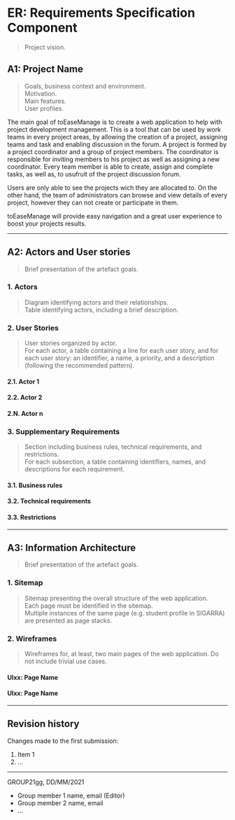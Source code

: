 # ER: Requirements Specification Component

> Project vision.

## A1: Project Name

> Goals, business context and environment.  
> Motivation.  
> Main features.  
> User profiles.

The main goal of toEaseManage is to create a web application to help with project development management. This is a tool that can be used by work teams in every project areas, by allowing the creation of a project, assigning teams and task and enabling discussion in the forum.
A project is formed by a project coordinator and a group of project members. The coordinator is responsible for inviting members to his project as well as assigning a new coordinator. Every team member is able to create, assign and complete tasks, as well as, to usufruit of the project discussion forum.

Users are only able to see the projects wich they are allocated to. On the other hand, the team of administrators can browse and view details of every project, however they can not create or participate in them.

toEaseManage will provide easy navigation and a great user experience to boost your projects results. 
  


---


## A2: Actors and User stories

> Brief presentation of the artefact goals.


### 1. Actors

> Diagram identifying actors and their relationships.  
> Table identifying actors, including a brief description.


### 2. User Stories

> User stories organized by actor.  
> For each actor, a table containing a line for each user story, and for each user story: an identifier, a name, a priority, and a description (following the recommended pattern).

#### 2.1. Actor 1

#### 2.2. Actor 2

#### 2.N. Actor n


### 3. Supplementary Requirements

> Section including business rules, technical requirements, and restrictions.  
> For each subsection, a table containing identifiers, names, and descriptions for each requirement.

#### 3.1. Business rules

#### 3.2. Technical requirements

#### 3.3. Restrictions


---


## A3: Information Architecture

> Brief presentation of the artefact goals.


### 1. Sitemap

> Sitemap presenting the overall structure of the web application.  
> Each page must be identified in the sitemap.  
> Multiple instances of the same page (e.g. student profile in SIGARRA) are presented as page stacks.


### 2. Wireframes

> Wireframes for, at least, two main pages of the web application.
> Do not include trivial use cases.


#### UIxx: Page Name

#### UIxx: Page Name


---


## Revision history

Changes made to the first submission:
1. Item 1
1. ...

***
GROUP21gg, DD/MM/2021

* Group member 1 name, email (Editor)
* Group member 2 name, email
* ...